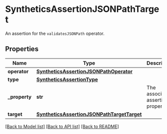 # SyntheticsAssertionJSONPathTarget

An assertion for the `validatesJSONPath` operator.

## Properties

| Name           | Type                                                                                      | Description                        | Notes      |
| -------------- | ----------------------------------------------------------------------------------------- | ---------------------------------- | ---------- |
| **operator**   | [**SyntheticsAssertionJSONPathOperator**](SyntheticsAssertionJSONPathOperator.md)         |                                    |
| **type**       | [**SyntheticsAssertionType**](SyntheticsAssertionType.md)                                 |                                    |
| **\_property** | **str**                                                                                   | The associated assertion property. | [optional] |
| **target**     | [**SyntheticsAssertionJSONPathTargetTarget**](SyntheticsAssertionJSONPathTargetTarget.md) |                                    | [optional] |

[[Back to Model list]](README.md#documentation-for-models) [[Back to API list]](README.md#documentation-for-api-endpoints) [[Back to README]](README.md)
